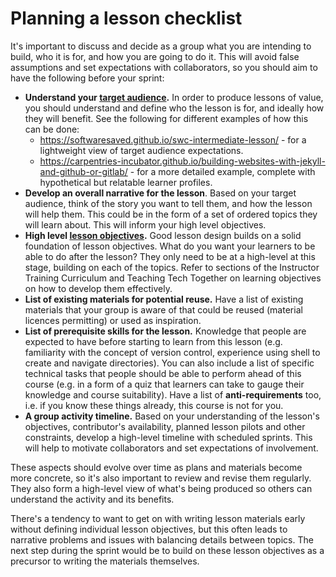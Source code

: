 
# Planning a lesson checklist

It's important to discuss and decide as a group what you are intending to build, who it is for, and how you are going to do it. This will avoid false assumptions and set expectations with collaborators, so you should aim to have the following before your sprint:

- **Understand your [target audience](lesson-sprint-recommendations).** In order to produce lessons of value, you should understand and define who the lesson is for, and ideally how they will benefit. See the following for different examples of how this can be done:
    - https://softwaresaved.github.io/swc-intermediate-lesson/ - for a lightweight view of target audience expectations.
    - https://carpentries-incubator.github.io/building-websites-with-jekyll-and-github-or-gitlab/ - for a more detailed example, complete with hypothetical but relatable learner profiles.
- **Develop an overall narrative for the lesson**. Based on your target audience, think of the story you want to tell them, and how the lesson will help them. This could be in the form of a set of ordered topics they will learn about. This will inform your high level objectives.
- **High level [lesson objectives](lesson-sprint-recommendations).** Good lesson design builds on a solid foundation of lesson objectives. What do you want your learners to be able to do after the lesson? They only need to be at a high-level at this stage, building on each of the topics. Refer to sections of the Instructor Training Curriculum and Teaching Tech Together on learning objectives on how to develop them effectively.
- **List of existing materials for potential reuse.** Have a list of existing materials that your group is aware of that could be reused (material licences permitting) or used as inspiration.
- **List of prerequisite skills for the lesson.** Knowledge that people are expected to have before starting to learn from this lesson (e.g. familiarity with the concept of version control, experience using shell to create and navigate directories). You can also include a list of specific technical tasks that people should be able to perform ahead of this course (e.g. in a form of a quiz that learners can take to gauge their knowledge and course suitability). Have a list of **anti-requirements** too, i.e. if you know these things already, this course is not for you.
- **A group activity timeline.** Based on your understanding of the lesson's objectives, contributor's availability, planned lesson pilots and other constraints, develop a high-level timeline with scheduled sprints. This will help to motivate collaborators and set expectations of involvement.

These aspects should evolve over time as plans and materials become more concrete, so it's also important to review and revise them regularly. They also form a high-level view of what's being produced so others can understand the activity and its benefits.

There's a tendency to want to get on with writing lesson materials early without defining individual lesson objectives, but this often leads to narrative problems and issues with balancing details between topics. The next step during the sprint would be to build on these lesson objectives as a precursor to writing the materials themselves.
